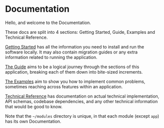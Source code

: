# Documentation

Hello, and welcome to the Documentation.

These docs are split into 4 sections: Getting Started, Guide, Examples and Technical Reference.

[Getting Started] has all the information you need to install and run the software locally. It may also contain migration guides or any extra information related to running the application.

[The Guide] aims to be a logical journey through the sections of this application, breaking each of them down into bite-sized increments.

[The Examples] aim to show you how to implement common problems, sometimes reaching across features within an application.

[Technical Reference] has documentation on actual technical implementation, API schemas, codebase dependencies, and any
other technical information that would be good to know.

Note that the `~/modules` directory is unique, in that each module (except `app`) has its own Documentation.

[Getting Started]: ./0.%20Getting%20Started
[The Guide]: ./1.%20Guide
[The Examples]: ./2.%20Examples
[Technical Reference]: ./3.%20Technical%20Reference
